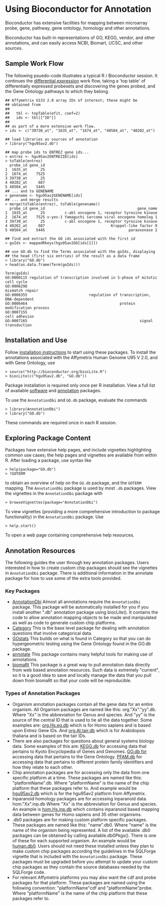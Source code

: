Using Bioconductor for Annotation
=================================

Bioconductor has extensive facilities for mapping between microarray
probe, gene, pathway, gene ontology, homology and other annotations.

Bioconductor has built-in representations of GO, KEGG, vendor, and
other annotations, and can easily access NCBI, Biomart, UCSC, and
other sources.

## Sample Work Flow ##

The following psuedo-code illustrates a typical R / Bioconductor
session. It continues the
[differential expression](/help/workflows/oligo-arrays/) work flow,
taking a 'top table' of differentially expressed probesets and
discovering the genes probed, and the Gene Ontology pathways to which
they belong.

    ## Affymetrix U133 2.0 array IDs of interest; these might be
    ## obtained from
    ##
    ##   tbl <- topTable(efit, coef=2)
    ##   ids <- tbl[["ID"]]
    ##
    ## as part of a more extensive work flow.
    > ids <- c("39730_at", "1635_at", "1674_at", "40504_at", "40202_at")
             
    ## load libraries as sources of annotation
    > library("hgu95av2.db")
    
    ## map probe ids to ENTREZ gene ids...
    > entrez <- hgu95av2ENTREZID[ids]
    > toTable(entrez)
      probe_id gene_id
    1  1635_at      25
    2  1674_at    7525
    3 39730_at      25
    4 40202_at     687
    5 40504_at    5445
    ## ... and to GENENAME
    > genename <- hgu95av2GENENAME[ids]
    ## ... and merge results
    > merge(toTable(entrez), toTable(genename))
      probe_id gene_id                                          gene_name
    1  1635_at      25         c-abl oncogene 1, receptor tyrosine kinase
    2  1674_at    7525 v-yes-1 Yamaguchi sarcoma viral oncogene homolog 1
    3 39730_at      25         c-abl oncogene 1, receptor tyrosine kinase
    4 40202_at     687                              Kruppel-like factor 9
    5 40504_at    5445                                      paraoxonase 2
    
    ## find and extract the GO ids associated with the first id
    > goIds <- mappedRkeys(hgu95av2GO[ids[1]])

    ## use GO.db to find the Terms associated with the goIds, displaying
    ## the head (first six entries) of the result as a data frame
    > library("GO.db")
    > head(as.data.frame(Term(goIds)))
                                                                         Term(goIds)
    GO:0000115 regulation of transcription involved in S-phase of mitotic cell cycle
    GO:0006298                                                       mismatch repair
    GO:0006355                            regulation of transcription, DNA-dependent
    GO:0006464                                          protein modification process
    GO:0007155                                                         cell adhesion
    GO:0007165                                                   signal transduction

## Installation and Use ##

Follow [installation instructions]("/install/"") to start using these
packages.  To install the annotations associated with the Affymetrix
Human Genome U95 V 2.0, and with Gene Ontology, use

    > source("http://bioconductor.org/biocLite.R")
    > biocLite(c("hgu95av2.db", "GO.db"))

Package installation is required only once per R installation. View a
full list of available
[software](http://bioconductor.org/packages/release/Software.html)
and 
[annotation](http://bioconductor.org/packages/release/AnnotationData.html)
packages.

To use the `AnnotationDbi` and `GO.db` package, evaluate the commands

    > library(AnnotationDbi")
    > library("GO.db")

These commands are required once in each R session.

## Exploring Package Content ##

Packages have extensive help pages, and include vignettes highlighting
common use cases; the help pages and vignettes are available from
within R. After loading a package, use syntax like

    > help(package="GO.db")
    > ?GOTERM

to obtain an overview of help on the `GO.db` package, and the `GOTERM`
mapping.  The `AnnotationDbi` package is used by most `.db`
packages. View the vignettes in the `AnnotationDbi` package with

    > browseVignettes(package="AnnotationDbi")

To view vignettes (providing a more comprehensive introduction to
package functionality) in the `AnnotationDbi` package. Use

    > help.start()

To open a web page containing comprehensive help resources.

## Annotation Resources ##

The following guides the user through key annotation packages.  Users
interested in how to create custom chip packages should see the
vignettes in `AnnotationDbi` package. There is additional information
in the annotate package for how to use some of the extra tools
provided.

### Key Packages ###

*
  [AnnotationDbi](http://bioconductor.org/packages/release/bioc/html/AnnotationDbi.html)
  Almost all annotations require the `AnnotationDbi` package. This
  package will be automatically installed for you if you install
  another ".db" annotation package using biocLite(). It contains the code to
  allow annotation mapping objects to be made and manipulated as well
  as code to generate custom chip platforms.
* [Category](http://bioconductor.org/packages/release/bioc/html/Category.html)
  This is the base level package for dealing with annotation questions
  that involve categorical data.
* [GOstats](http://bioconductor.org/packages/release/bioc/html/GOstats.html)
  This builds on what is found in Category so that you can do
  hypergeometric testing using the Gene Ontology found in the GO.db
  package.
* [annotate](http://bioconductor.org/packages/release/bioc/html/annotate.html)
  This package contains many helpful tools for making use of
  annotations.
* [biomaRt](http://bioconductor.org/packages/release/bioc/html/biomaRt.html)
  This package is a great way to pull annotation data directly from
  web based annotation resources. Such data is extremely "current", so
  it is a good idea to save and locally manage the data that you pull
  down from biomaRt so that your code will be reproducible.

### Types of Annotation Packages ###

* Organism annotation packages contain all the gene data for an entire
  organism. All Organism packages are named like this:
  org."Xx"."yy".db. Where "Xx" is the abbreviation for Genus and
  species. And "yy" is the source of the central ID that is used to
  tie all the data together. Some examples are:
  [org.Hs.eg.db](http://www.bioconductor.org/packages/release/data/annotation/html/org.Hs.eg.db.html)
  which is for Homo sapiens and is based upon Entrez Gene IDs. And
  [org.At.tair.db](http://www.bioconductor.org/packages/release/data/annotation/html/org.At.tair.db.html)
  which is for Arabidopsis thaliana and is based on the tair IDs.
* There are also packages for questions about general systems biology
  data. Some examples of this are:
  [KEGG.db](http://www.bioconductor.org/packages/release/data/annotation/html/KEGG.db.html)
  for accessing data that pertains to Kyoto Encyclopedia of Genes and
  Genomes. [GO.db for](http://www.bioconductor.org/packages/release/data/annotation/html/GO.db.html)
  accessing data that pertains to the Gene
  Ontology. [PFAM.db](http://www.bioconductor.org/packages/release/data/annotation/html/PFAM.db.html)
  for accessing data that pertains to different protein family
  identifiers and how they relate to each other.
* Chip annotation packages are for accessing only the data from one
  specific platform at a time. These packages are named like this:
  "platformName".db.  Where "platformName" is the name of the chip
  platform that these packages refer to. And example would be
  [hgu95av2.db](http://www.bioconductor.org/packages/release/data/annotation/html/hgu95av2.db.html)
  which is for the hgu95av2 platform from Affymetrix.
* Inparanoid homology packages are for accessing inparanoid
  data. hom."Xx".inp.db Where "Xx" is the abbreviation for Genus and
  species. An example is
  [hom.Hs.inp.db](http://www.bioconductor.org/packages/release/data/annotation/html/hom.Hs.inp.db.html)
  which contains inparanoid based mapping data between genes for Homo
  sapiens and 35 other organisms.</li>
* .db0 packages are for making custom platform specific
  packages. These packages are named like this: "name".db0. Where
  "name" is the name of the organism being represented. A list of the
  available .db0 packages can be obtained by calling
  available.db0Pkgs(). There is one of these for each supported
  organism. An example would be
  [human.db0](http://www.bioconductor.org/packages/release/data/annotation/html/Human.db0.html). Users
  should not need these installed unless they plan to make custom chip
  packages according the guidelines in the SQLForge vignette that is
  included with the `AnnotationDbi` package.  These packages must be
  upgraded before you attempt to update your custom chip packages as
  they contain the source databases needed by the SQLForge code.
* For relevant Affymetrix platforms you may also want the cdf and
  probe packages for that platform.  These packages are named using
  the following convention: "platformName"cdf and
  "platformName"probe. Where "platformName" is the name of the chip
  platform that these packages refer to.
